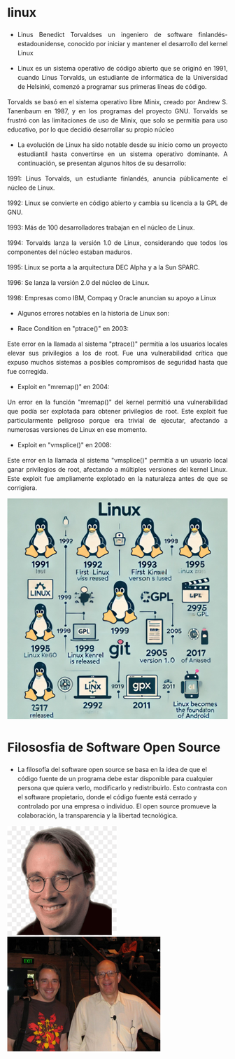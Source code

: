 <div style="line-height: 1.5;">
<div style="text-align: justify;">

# linux

- Linus Benedict Torvaldses un ingeniero de software finlandés-estadounidense,​ conocido por iniciar y mantener el desarrollo del kernel Linux

- Linux es un sistema operativo de código abierto que se originó en 1991, cuando Linus Torvalds, un estudiante de informática de la Universidad de Helsinki, comenzó a programar sus primeras líneas de código. 
 
Torvalds se basó en el sistema operativo libre Minix, creado por Andrew S. Tanenbaum en 1987, y en los programas del proyecto GNU. Torvalds se frustró con las limitaciones de uso de Minix, que solo se permitía para uso educativo, por lo que decidió desarrollar su propio núcleo

- La evolución de Linux ha sido notable desde su inicio como un proyecto estudiantil hasta convertirse en un sistema operativo dominante. A continuación, se presentan algunos hitos de su desarrollo: 
 
1991: Linus Torvalds, un estudiante finlandés, anuncia públicamente el núcleo de Linux. 
 
1992: Linux se convierte en código abierto y cambia su licencia a la GPL de GNU. 
 
1993: Más de 100 desarrolladores trabajan en el núcleo de Linux. 
 
1994: Torvalds lanza la versión 1.0 de Linux, considerando que todos los componentes del núcleo estaban maduros. 
 
1995: Linux se porta a la arquitectura DEC Alpha y a la Sun SPARC. 
 
1996: Se lanza la versión 2.0 del núcleo de Linux. 
 
1998: Empresas como IBM, Compaq y Oracle anuncian su apoyo a Linux

- Algunos errores notables en la historia de Linux son:

- Race Condition en "ptrace()" en 2003:

Este error en la llamada al sistema "ptrace()" permitía a los usuarios locales elevar sus privilegios a los de root. Fue una vulnerabilidad crítica que expuso muchos sistemas a posibles compromisos de seguridad hasta que fue corregida.

- Exploit en "mremap()" en 2004:

Un error en la función "mremap()" del kernel permitió una vulnerabilidad que podía ser explotada para obtener privilegios de root. Este exploit fue particularmente peligroso porque era trivial de ejecutar, afectando a numerosas versiones de Linux en ese momento.

- Exploit en "vmsplice()" en 2008:

Este error en la llamada al sistema "vmsplice()" permitía a un usuario local ganar privilegios de root, afectando a múltiples versiones del kernel Linux. Este exploit fue ampliamente explotado en la naturaleza antes de que se corrigiera.

  <img src="lineatiempo.png" alt="imagen" width="700" /> 
</div>

# Filososfia de Software Open Source
- La filosofía del software open source se basa en la idea de que el código fuente de un programa debe estar disponible para cualquier persona que quiera verlo, modificarlo y redistribuirlo. Esto contrasta con el software propietario, donde el código fuente está cerrado y controlado por una empresa o individuo. El open source promueve la colaboración, la transparencia y la libertad tecnológica.
</div>
</div>

<dlv aling="center">
<img src="./creadorl.png" alt="imagen"width="250" />
<img src="./imagen.png" alt="imagen" width="350"/>
</div>

 
 
 
 
 
 
 
 
 

